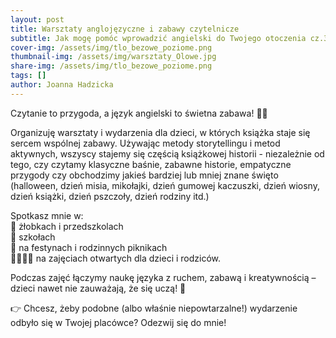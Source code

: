 ```yaml
---
layout: post
title: Warsztaty anglojęzyczne i zabawy czytelnicze
subtitle: Jak mogę pomóc wprowadzić angielski do Twojego otoczenia cz.3
cover-img: /assets/img/tlo_bezowe_poziome.png
thumbnail-img: /assets/img/warsztaty_Olowe.jpg
share-img: /assets/img/tlo_bezowe_poziome.png
tags: []
author: Joanna Hadzicka
---
```

<p>Czytanie to przygoda, a język angielski to świetna zabawa! 🎉📖
</p>
<p>Organizuję warsztaty i wydarzenia dla dzieci, w których książka staje się sercem wspólnej zabawy. Używając metody storytellingu i metod aktywnych, wszyscy stajemy się częścią książkowej historii - niezależnie od tego, czy czytamy klasyczne baśnie, zabawne historie, empatyczne przygody czy obchodzimy jakieś bardziej lub mniej znane święto (halloween, dzień misia, mikołajki, dzień gumowej kaczuszki, dzień wiosny, dzień książki, dzień pszczoły, dzień rodziny itd.)
</p>
Spotkasz mnie w: <br />
👶 żłobkach i przedszkolach <br />
🎒 szkołach <br />
🎡 na festynach i rodzinnych piknikach <br />
👨‍👩‍👧‍👦 na zajęciach otwartych dla dzieci i rodziców.
<p>Podczas zajęć łączymy naukę języka z ruchem, zabawą i kreatywnością – dzieci nawet nie zauważają, że się uczą! 🌟
</p>
<p>👉 Chcesz, żeby podobne (albo właśnie niepowtarzalne!)  wydarzenie odbyło się w Twojej placówce? Odezwij się do mnie!
</p>
